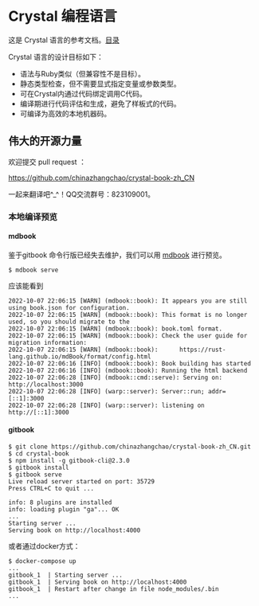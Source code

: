 # Crystal 编程语言

这是 Crystal 语言的参考文档。[目录](SUMMARY.md)

Crystal 语言的设计目标如下：

* 语法与Ruby类似（但兼容性不是目标）。
* 静态类型检查，但不需要显式指定变量或参数类型。
* 可在Crystal内通过代码绑定调用C代码。
* 编译期进行代码评估和生成，避免了样板式的代码。
* 可编译为高效的本地机器码。

## 伟大的开源力量

欢迎提交 pull request ：

https://github.com/chinazhangchao/crystal-book-zh_CN

一起来翻译吧^_^！QQ交流群号：823109001。

### 本地编译预览

#### mdbook
鉴于gitbook 命令行版已经失去维护，我们可以用 [mdbook](https://rust-lang.github.io/mdBook) 进行预览。
```
$ mdbook serve
```
应该能看到
```
2022-10-07 22:06:15 [WARN] (mdbook::book): It appears you are still using book.json for configuration.
2022-10-07 22:06:15 [WARN] (mdbook::book): This format is no longer used, so you should migrate to the
2022-10-07 22:06:15 [WARN] (mdbook::book): book.toml format.
2022-10-07 22:06:15 [WARN] (mdbook::book): Check the user guide for migration information:
2022-10-07 22:06:15 [WARN] (mdbook::book):      https://rust-lang.github.io/mdBook/format/config.html 
2022-10-07 22:06:16 [INFO] (mdbook::book): Book building has started
2022-10-07 22:06:16 [INFO] (mdbook::book): Running the html backend
2022-10-07 22:06:28 [INFO] (mdbook::cmd::serve): Serving on: http://localhost:3000
2022-10-07 22:06:28 [INFO] (warp::server): Server::run; addr=[::1]:3000   
2022-10-07 22:06:28 [INFO] (warp::server): listening on http://[::1]:3000 
```
#### gitbook
```
$ git clone https://github.com/chinazhangchao/crystal-book-zh_CN.git
$ cd crystal-book
$ npm install -g gitbook-cli@2.3.0
$ gitbook install
$ gitbook serve
Live reload server started on port: 35729
Press CTRL+C to quit ...

info: 8 plugins are installed
info: loading plugin "ga"... OK
...
Starting server ...
Serving book on http://localhost:4000

```
或者通过docker方式：
```
$ docker-compose up
...
gitbook_1  | Starting server ...
gitbook_1  | Serving book on http://localhost:4000
gitbook_1  | Restart after change in file node_modules/.bin
...
```
